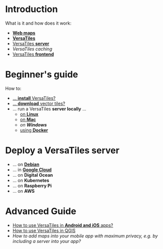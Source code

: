 # Introduction

What is it and how does it work:
- [**Web maps**](basics/web_maps.md)
- [**VersaTiles**](basics/versatiles.md)
- [VersaTiles **server**](basics/versatiles_server.md)
- *VersaTiles caching*
- [VersaTiles **frontend**](basics/frontend.md)

# Beginner's guide

How to:
- [… **install** VersaTiles?](guides/install_versatiles.md)
- [… **download** vector tiles?](guides/download_tiles.md)
- … run a VersaTiles **server locally** …
  - [on **Linux**](guides/local_server_debian.md)
  - [on **Mac**](guides/local_server_mac.md)
  - *on **Windows***
  - [using **Docker**](guides/local_server_docker.md)

# Deploy a VersaTiles server

- … on [**Debian**](guides/deploy_on_debian.md)
- … in [**Google Cloud**](guides/deploy_in_google_cloud.md)
- … on **Digital Ocean**
- … on **Kubernetes**
- … on **Raspberry Pi**
- … on **AWS**

# Advanced Guide
- [How to use VersaTiles in **Android and iOS** apps?](guides/what_about_mobile.md)
- [How to use VersaTiles in QGIS](guides/use_versatiles_in_qgis.md)
- *How to add maps into your mobile app with maximum privacy, e.g. by including a server into your app?*
